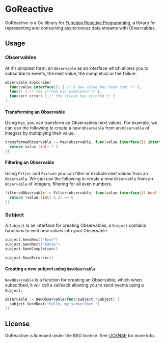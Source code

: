 # GoReactive

GoReactive is a Go library for [Function Reactive Programming](https://en.wikipedia.org/wiki/Functional_reactive_programming), a library for representing and consuming asyncronous data streams with Observables.

## Usage

### Observables

At it's simplest form, an `Observable` as an interface which allows you to subscribe to events, the next value, the completion or the failure.

```go
observable.Subscribe(
  func(value interface{}) { /* a new value has been sent */ },
  func() { /* the stream has completed */ },
  func(err error) { /* the stream has errored */ }
)
```

#### Transforming an Observable

Using `Map`, you can transform an Observables next values. For example, we can use the following to create a new `Observable` from an `Observable` of integers by multiplying their value.

```go
transformedObservable := Map(observable, func(value interface{}) interface{} {
  return value.(int) * 2
})
```

#### Filtering an Observable

Using `Filter` and `Exclude` you can filter or exclude next values from an `Observable`. We can use the following to create a new `Observable` from an `Observable` of integers, filtering for all even numbers.

```go
filteredObservable := Filter(observable, func(value interface{}) bool {
  return (value.(int) % 2) == 0
})
```

### Subject

A `Subject` is an interface for creating Observables, a `Subject` contains functions to emit new values into your Observable.

```go
subject.SendNext("Kyle")
subject.SendNext("Katie")
subject.SendCompletion()
```

```go
subject.SendError(err)
```

#### Creating a new subject using `NewObservable`

`NewObservable` is a function for creating an Observable, which when subscribed, it will call a callback allowing you to send events using a `Subject`.

```go
observable := NewObservable(func(subject *Subject) {
  subject.SendNext("Hello, my subscriber.")
})
```

## License

GoReactive is licensed under the BSD license. See [LICENSE](LICENSE) for more info.

